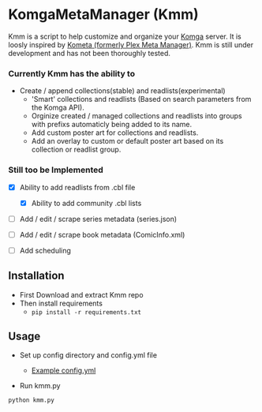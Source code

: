 # KomgaMetaManager (Kmm) 

Kmm is a script to help customize and organize your [Komga](https://komga.org/) server. It is loosly inspired by [Kometa (formerly Plex Meta Manager)](https://kometa.wiki/en/latest/). Kmm is still under development and has not been thoroughly tested. 

### Currently Kmm has the ability to
- Create / append collections(stable) and readlists(experimental)
    - 'Smart' collections and readlists (Based on search parameters from the Komga API).
    - Orginize created / managed collections and readlists into groups with prefixs automaticly being added to its name.
    - Add custom poster art for collections and readlists.
    - Add an overlay to custom or default poster art based on its collection or readlist group.



### Still too be Implemented
- [x] Ability to add readlists from .cbl file
    - [X] Ability to add community .cbl lists
- [ ] Add / edit / scrape series metadata (series.json)
- [ ] Add / edit / scrape book metadata (ComicInfo.xml)
- [ ] Add scheduling




## **Installation**
- First Download and extract Kmm repo 
-  Then install requirements
    - `pip install -r requirements.txt`

## **Usage**
- Set up config directory and config.yml file
    - [Example config.yml](/EXAMPLE_config/config.yml)

- Run kmm.py
```
python kmm.py
```

<!-- See [docs](./docs/) for further usage examples. -->
